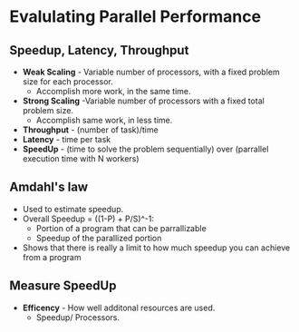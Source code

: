 # Evalulating Parallel Performance

## Speedup, Latency, Throughput
- **Weak Scaling** - Variable number of processors, with a fixed problem size for each processor.
  - Accomplish more work, in the same time.
- **Strong Scaling** -Variable number of processors with a fixed total problem size.
  - Accomplish same work, in less time.
- **Throughput** - (number of task)/time
- **Latency** - time per task
- **SpeedUp** - (time to solve the problem sequentially) over (parrallel execution time with N workers)

## Amdahl's law
- Used to estimate speedup.
- Overall Speedup = ((1-P) + P/S)^-1:
  - Portion of a program that can be parrallizable
  - Speedup of the parallized portion
- Shows that there is really a limit to how much speedup you can achieve from a program

## Measure SpeedUp
- **Efficency** - How well additonal resources are used.
  - Speedup/ Processors.
